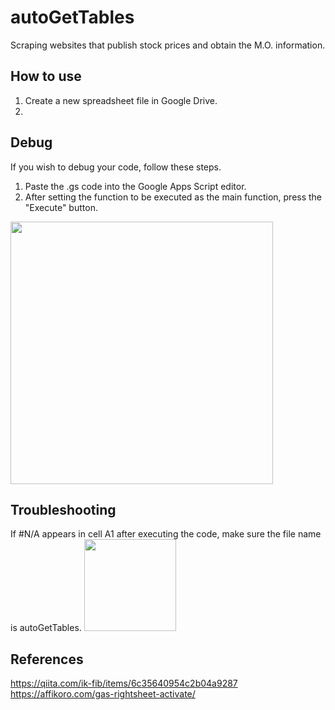 # autoGetTables
Scraping websites that publish stock prices and obtain the M.O. information.

## How to use
1. Create a new spreadsheet file in Google Drive.
2. 

## Debug
If you wish to debug your code, follow these steps.
1. Paste the .gs code into the Google Apps Script editor.
2. After setting the function to be executed as the main function, press the "Execute" button.
<img src="https://github.com/Nanraka/autoGetTables/assets/64336110/606b8c7b-9f83-479f-ace9-b9922823ed4d" width="420px">

## Troubleshooting
If #N/A appears in cell A1 after executing the code, make sure the file name is autoGetTables.
<img src="https://github.com/Nanraka/autoGetTables/assets/64336110/3982322d-c3ae-4de1-a10c-b26ca10de8e9" width="147px">

## References
https://qiita.com/ik-fib/items/6c35640954c2b04a9287<br>
https://affikoro.com/gas-rightsheet-activate/<br>
